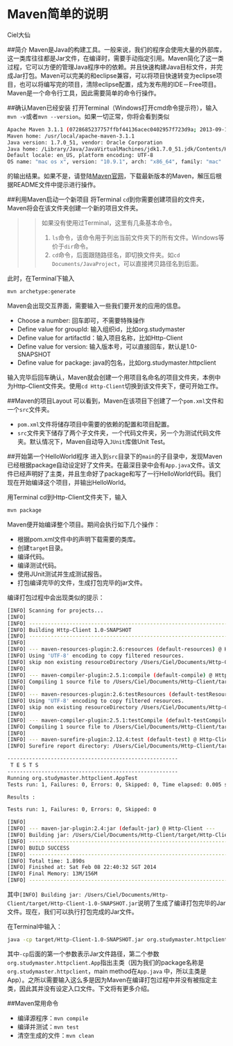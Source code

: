 Maven简单的说明
===

Ciel大仙

##简介
Maven是Java的构建工具。一般来说，我们的程序会使用大量的外部库，这一类库往往都是Jar文件，在编译时，需要手动指定引用。Maven简化了这一类过程，它可以方便的管理Java程序中的依赖。并且快速构建Java目标文件，并完成Jar打包。Maven可以完美的和eclipse兼容，可以将项目快速转变为eclipse项目，也可以将编写完的项目，清除eclipse配置，成为发布用的IDE－Free项目。Maven是一个命令行工具，因此需要简单的命令行操作。

##确认Maven已经安装
打开Terminal（Windows打开cmd命令提示符），输入`mvn -v`或者`mvn --version`。如果一切正常，你将会看到类似

```Bash
Apache Maven 3.1.1 (0728685237757ffbf44136acec0402957f723d9a; 2013-09-17 23:22:22+0800)
Maven home: /usr/local/apache-maven-3.1.1
Java version: 1.7.0_51, vendor: Oracle Corporation
Java home: /Library/Java/JavaVirtualMachines/jdk1.7.0_51.jdk/Contents/Home/jre
Default locale: en_US, platform encoding: UTF-8
OS name: "mac os x", version: "10.9.1", arch: "x86_64", family: "mac"
```

的输出结果。如果不是，请登陆[Maven官网](http://maven.apache.org)，下载最新版本的Maven，解压后根据README文件中提示进行操作。

##利用Maven启动一个新项目
将Terminal `cd`到你需要创建项目的文件夹，Maven将会在该文件夹创建一个新的项目文件夹。

>> 如果没有使用过Terminal，这里有几条基本命令。
>> 
>> 1. `ls`命令，该命令用于列出当前文件夹下的所有文件。Windows等价于`dir`命令。
>> 2. `cd`命令，后面跟随路径名，即切换文件夹。如`cd Documents/JavaProject`，可以直接拷贝路径名到后面。

此时，在Terminal下输入

```Bash
mvn archetype:generate
```

Maven会出现交互界面，需要输入一些我们要开发的应用的信息。

* Choose a number: 回车即可，不需要特殊操作
* Define value for groupId: 输入组织id，比如org.studymaster
* Define value for artifactId：输入项目名称，比如Http-Client
* Define value for version: 输入版本号，可以直接回车，默认是1.0-SNAPSHOT
* Define value for package: java的包名，比如org.studymaster.httpclient

输入完毕后回车确认，Maven就会创建一个用项目名命名的项目文件夹，本例中为Http-Client文件夹。使用`cd Http-Client`切换到该文件夹下，便可开始工作。

##Maven的项目Layout
可以看到，Maven在该项目下创建了一个`pom.xml`文件和一个`src`文件夹。

* `pom.xml`文件将储存项目中需要的依赖的配置和项目配置。
* `src`文件夹下储存了两个子文件夹，一个代码文件夹，另一个为测试代码文件夹。默认情况下，Maven自动导入`JUnit`库做Unit Test。

##开始第一个HelloWorld程序
进入到`src`目录下的`main`的子目录中，发现Maven已经根据package自动设定好了文件夹。在最深目录中会有`App.java`文件。该文件已经声明好了主类，并且生命好了package和写了一行HelloWorld代码。我们现在开始编译这个项目，并输出HelloWorld。

用Terminal cd到Http-Client文件夹下，输入

```Bash
mvn package
```

Maven便开始编译整个项目。期间会执行如下几个操作：

* 根据pom.xml文件中的声明下载需要的类库。
* 创建`target`目录。
* 编译代码。
* 编译测试代码。
* 使用JUnit测试并生成测试报告。
* 打包编译完毕的文件，生成打包完毕的jar文件。

编译打包过程中会出现类似的提示：

```Bash
[INFO] Scanning for projects...
[INFO]                                                                         
[INFO] ------------------------------------------------------------------------
[INFO] Building Http-Client 1.0-SNAPSHOT
[INFO] ------------------------------------------------------------------------
[INFO] 
[INFO] --- maven-resources-plugin:2.6:resources (default-resources) @ Http-Client ---
[INFO] Using 'UTF-8' encoding to copy filtered resources.
[INFO] skip non existing resourceDirectory /Users/Ciel/Documents/Http-Client/src/main/resources
[INFO] 
[INFO] --- maven-compiler-plugin:2.5.1:compile (default-compile) @ Http-Client ---
[INFO] Compiling 1 source file to /Users/Ciel/Documents/Http-Client/target/classes
[INFO] 
[INFO] --- maven-resources-plugin:2.6:testResources (default-testResources) @ Http-Client ---
[INFO] Using 'UTF-8' encoding to copy filtered resources.
[INFO] skip non existing resourceDirectory /Users/Ciel/Documents/Http-Client/src/test/resources
[INFO] 
[INFO] --- maven-compiler-plugin:2.5.1:testCompile (default-testCompile) @ Http-Client ---
[INFO] Compiling 1 source file to /Users/Ciel/Documents/Http-Client/target/test-classes
[INFO] 
[INFO] --- maven-surefire-plugin:2.12.4:test (default-test) @ Http-Client ---
[INFO] Surefire report directory: /Users/Ciel/Documents/Http-Client/target/surefire-reports

-------------------------------------------------------
 T E S T S
-------------------------------------------------------
Running org.studymaster.httpclient.AppTest
Tests run: 1, Failures: 0, Errors: 0, Skipped: 0, Time elapsed: 0.005 sec

Results :

Tests run: 1, Failures: 0, Errors: 0, Skipped: 0

[INFO] 
[INFO] --- maven-jar-plugin:2.4:jar (default-jar) @ Http-Client ---
[INFO] Building jar: /Users/Ciel/Documents/Http-Client/target/Http-Client-1.0-SNAPSHOT.jar
[INFO] ------------------------------------------------------------------------
[INFO] BUILD SUCCESS
[INFO] ------------------------------------------------------------------------
[INFO] Total time: 1.890s
[INFO] Finished at: Sat Feb 08 22:40:32 SGT 2014
[INFO] Final Memory: 13M/156M
[INFO] ------------------------------------------------------------------------
```

其中`[INFO] Building jar: /Users/Ciel/Documents/Http-Client/target/Http-Client-1.0-SNAPSHOT.jar`说明了生成了编译打包完毕的Jar文件。现在，我们可以执行打包完成的Jar文件。

在Terminal中输入：

```Bash
java -cp target/Http-Client-1.0-SNAPSHOT.jar org.studymaster.httpclient.App
```
其中`-cp`后面的第一个参数表示Jar文件路径，第二个参数`org.studymaster.httpclient.App`指出主类（因为我们的package名称是`org.studymaster.httpclient`，main method在`App.java` 中，所以主类是App）。之所以需要输入这么多是因为Maven在编译打包过程中并没有被指定主类，因此其并没有设定入口文件。下文将有更多介绍。

##Maven常用命令

* 编译源程序：`mvn compile`
* 编译并测试：`mvn test`
* 清空生成的文件：`mvn clean`